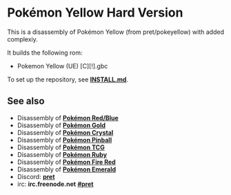 # Pokémon Yellow Hard Version

This is a disassembly of Pokémon Yellow (from pret/pokeyellow) with added complexiy.

It builds the following rom:

* Pokemon Yellow (UE) [C][!].gbc

To set up the repository, see [**INSTALL.md**](INSTALL.md).


## See also

* Disassembly of [**Pokémon Red/Blue**][pokered]
* Disassembly of [**Pokémon Gold**][pokegold]
* Disassembly of [**Pokémon Crystal**][pokecrystal]
* Disassembly of [**Pokémon Pinball**][pokepinball]
* Disassembly of [**Pokémon TCG**][poketcg]
* Disassembly of [**Pokémon Ruby**][pokeruby]
* Disassembly of [**Pokémon Fire Red**][pokefirered]
* Disassembly of [**Pokémon Emerald**][pokeemerald]
* Discord: [**pret**][Discord]
* irc: **irc.freenode.net** [**#pret**][irc]

[pokered]: https://github.com/pret/pokered
[pokegold]: https://github.com/pret/pokegold
[pokecrystal]: https://github.com/pret/pokecrystal
[pokepinball]: https://github.com/pret/pokepinball
[poketcg]: https://github.com/pret/poketcg
[pokeruby]: https://github.com/pret/pokeruby
[pokefirered]: https://github.com/pret/pokefirered
[pokeemerald]: https://github.com/pret/pokeemerald
[Discord]: https://discord.gg/cJxDDVP
[irc]: https://kiwiirc.com/client/irc.freenode.net/?#pret
